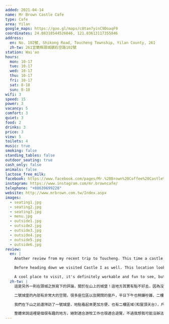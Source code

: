 ```yaml
---
added: 2021-04-14
name: Mr Brown Castle Cafe
type: Cafe
area: Yilan
google_maps: https://goo.gl/maps/c8tan7yinC9DoaqF9
coordinates: 24.88318544526046, 121.83613117355846
address:
  en: No. 102號, Shikong Road, Toucheng Township, Yilan County, 261
  zh-tw: 261宜蘭縣頭城鎮石空路102號
station: Wai'ao
hours:
  mon: 10-17
  tue: 10-17
  wed: 10-17
  thu: 10-17
  fri: 10-17
  sat: 8-18
  sun: 8-18
wifi: 3
speed: 15
power: 3
vacancy: 5
comfort: 3
quiet: 3
food: 2
drinks: 3
price: 3
view: 5
toilets: 4
music: true
smoking: false
standing_tables: false
outdoor_seating: true
cash_only: false
animals: false
lactose_free_milk: 
facebook: https://www.facebook.com/pages/Mr.%20Brown%20Coffee%20Castle%20%E4%BC%AF%E6%9C%97%E5%92%96%E5%95%A1%E5%9F%8E%E5%A0%A1/388056864592220/
instagram: https://www.instagram.com/mr.browncafe/
telephone: "+88639699228"
website: http://www.mrbrown.com.tw/Index.aspx
images:
  - seating1.jpg
  - seating2.jpg
  - seating3.jpg
  - menu.jpg
  - outside1.jpg
  - outside2.jpg
  - outside3.jpg
  - outside4.jpg
  - outside5.jpg
  - outside6.jpg
review:
  en: |
    Another review from my recent trip to Toucheng. This time a castle on top of the mountain! Getting there is a little tricky since there is no public transportation and it's quite far up the mountain. Taxi is probably your best option in that case. Once you get up the mountain there are two cafes, Castle I and Castle II. We decided to start with Castle II since the reviews said it was less busy (and that was definitely true). The interior is very large, lots of seating areas and large windows. It did get a little noisy though, even on a weekday afternoon. Unfortunately the upper floor was closed at this location. Decent WiFi and plugs available near the walls.

    Before heading down we visited Castle I as well. This location looks nicer, and the upper floors (as well as the rooftop) were all open. There is also a very nice outdoor seating area. But, as the reviews I read said, this location was very busy. Finally after finishing up some work we walked down the mountain to Wai'ao beach, which took about 30 minutes.

    A cool place to visit, it's definitely workable and fun to see, but I'm not sure I could spend the whole day there working.
  zh-tw: |
    這是另外一則在頭城之旅寫下的評論，關於在山上的城堡！這地方其實有點不好去，因為沒有大眾運輸工具，且沿路是滿長的山坡路，我想計程車是比較好的選擇(除非你也想運動一下)。上了山以後會看到兩間Cafe，Castle一號和二號，我們決定先前往二號城堡，因為google評論說二號比較不熱鬧(確實是如此)。

    二號城堡的內部有非常大的空間，很多座位區以及開闊的窗戶，平日下午也稍嫌吵雜，二樓區域沒開放也有點可惜，不過這裡有不錯的WiFi和許多牆邊的插座。

    我們在下山之前還拜訪了一號城堡，地點看起來更加方便，也有二樓區域(和屋頂天台)，戶外區域看起來特別開闊，但就和我在評論上看到的一樣，這裡顯然非常忙碌。結束工作後我們選擇一路走下山，來到知名的外澳沙灘，路程大約要走上三十分鐘。 

    整體來說這裡是個很有趣的地方，絕對適合游牧工作也很適合遊覽，不過我想我可能沒辦法在這裡待上一整天好好專注在工作上面，這裡太多令人分心的事物了。
---
```

